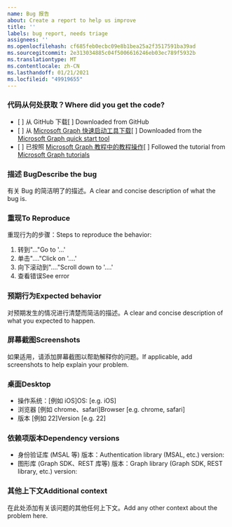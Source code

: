 ```yaml
---
name: Bug 报告
about: Create a report to help us improve
title: ''
labels: bug report, needs triage
assignees: ''
ms.openlocfilehash: cf685feb0ecbc09e8b1bea25a2f3517591ba39ad
ms.sourcegitcommit: 2e313034885c04f5006616246eb03ec789f5932b
ms.translationtype: MT
ms.contentlocale: zh-CN
ms.lasthandoff: 01/21/2021
ms.locfileid: "49919655"
---
```

### <a name="where-did-you-get-the-code"></a><span data-ttu-id="4a91f-102">代码从何处获取？</span><span class="sxs-lookup"><span data-stu-id="4a91f-102">Where did you get the code?</span></span>

- <span data-ttu-id="4a91f-103">[ ] 从 GitHub 下载</span><span class="sxs-lookup"><span data-stu-id="4a91f-103">[ ] Downloaded from GitHub</span></span>
- <span data-ttu-id="4a91f-104">[ ] 从 [Microsoft Graph 快速启动工具下载](https://developer.microsoft.com/graph/quick-start)</span><span class="sxs-lookup"><span data-stu-id="4a91f-104">[ ] Downloaded from the [Microsoft Graph quick start tool](https://developer.microsoft.com/graph/quick-start)</span></span>
- <span data-ttu-id="4a91f-105">[ ] 已按照 [Microsoft Graph 教程中的教程操作](https://docs.microsoft.com/graph/tutorials)</span><span class="sxs-lookup"><span data-stu-id="4a91f-105">[ ] Followed the tutorial from [Microsoft Graph tutorials](https://docs.microsoft.com/graph/tutorials)</span></span>

### <a name="describe-the-bug"></a><span data-ttu-id="4a91f-106">描述 Bug</span><span class="sxs-lookup"><span data-stu-id="4a91f-106">Describe the bug</span></span>

<span data-ttu-id="4a91f-107">有关 Bug 的简洁明了的描述。</span><span class="sxs-lookup"><span data-stu-id="4a91f-107">A clear and concise description of what the bug is.</span></span>

### <a name="to-reproduce"></a><span data-ttu-id="4a91f-108">重现</span><span class="sxs-lookup"><span data-stu-id="4a91f-108">To Reproduce</span></span>

<span data-ttu-id="4a91f-109">重现行为的步骤：</span><span class="sxs-lookup"><span data-stu-id="4a91f-109">Steps to reproduce the behavior:</span></span>

1. <span data-ttu-id="4a91f-110">转到"..."</span><span class="sxs-lookup"><span data-stu-id="4a91f-110">Go to '...'</span></span>
1. <span data-ttu-id="4a91f-111">单击"...."</span><span class="sxs-lookup"><span data-stu-id="4a91f-111">Click on '....'</span></span>
1. <span data-ttu-id="4a91f-112">向下滚动到"...."</span><span class="sxs-lookup"><span data-stu-id="4a91f-112">Scroll down to '....'</span></span>
1. <span data-ttu-id="4a91f-113">查看错误</span><span class="sxs-lookup"><span data-stu-id="4a91f-113">See error</span></span>

### <a name="expected-behavior"></a><span data-ttu-id="4a91f-114">预期行为</span><span class="sxs-lookup"><span data-stu-id="4a91f-114">Expected behavior</span></span>

<span data-ttu-id="4a91f-115">对预期发生的情况进行清楚而简洁的描述。</span><span class="sxs-lookup"><span data-stu-id="4a91f-115">A clear and concise description of what you expected to happen.</span></span>

### <a name="screenshots"></a><span data-ttu-id="4a91f-116">屏幕截图</span><span class="sxs-lookup"><span data-stu-id="4a91f-116">Screenshots</span></span>

<span data-ttu-id="4a91f-117">如果适用，请添加屏幕截图以帮助解释你的问题。</span><span class="sxs-lookup"><span data-stu-id="4a91f-117">If applicable, add screenshots to help explain your problem.</span></span>

### <a name="desktop"></a><span data-ttu-id="4a91f-118">桌面</span><span class="sxs-lookup"><span data-stu-id="4a91f-118">Desktop</span></span>

- <span data-ttu-id="4a91f-119">操作系统：[例如 iOS]</span><span class="sxs-lookup"><span data-stu-id="4a91f-119">OS: [e.g. iOS]</span></span>
- <span data-ttu-id="4a91f-120">浏览器 [例如 chrome、safari]</span><span class="sxs-lookup"><span data-stu-id="4a91f-120">Browser [e.g. chrome, safari]</span></span>
- <span data-ttu-id="4a91f-121">版本 [例如 22]</span><span class="sxs-lookup"><span data-stu-id="4a91f-121">Version [e.g. 22]</span></span>

### <a name="dependency-versions"></a><span data-ttu-id="4a91f-122">依赖项版本</span><span class="sxs-lookup"><span data-stu-id="4a91f-122">Dependency versions</span></span>

- <span data-ttu-id="4a91f-123">身份验证库 (MSAL 等) 版本：</span><span class="sxs-lookup"><span data-stu-id="4a91f-123">Authentication library (MSAL, etc.) version:</span></span>
- <span data-ttu-id="4a91f-124">图形库 (Graph SDK、REST 库等) 版本：</span><span class="sxs-lookup"><span data-stu-id="4a91f-124">Graph library (Graph SDK, REST library, etc.) version:</span></span>

### <a name="additional-context"></a><span data-ttu-id="4a91f-125">其他上下文</span><span class="sxs-lookup"><span data-stu-id="4a91f-125">Additional context</span></span>

<span data-ttu-id="4a91f-126">在此处添加有关该问题的其他任何上下文。</span><span class="sxs-lookup"><span data-stu-id="4a91f-126">Add any other context about the problem here.</span></span>
